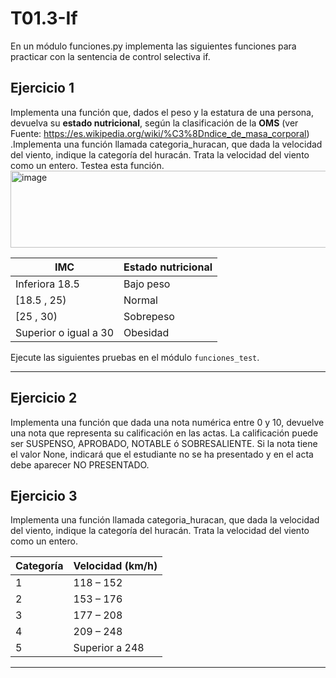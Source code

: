 # T01.3-If

En un módulo funciones.py implementa las siguientes funciones para practicar con la sentencia de control selectiva if. 

## Ejercicio 1
Implementa una función que, dados el peso y la estatura de una persona, devuelva su **estado nutricional**, según la clasificación de la **OMS** (ver  Fuente: https://es.wikipedia.org/wiki/%C3%8Dndice_de_masa_corporal)
.Implementa una función llamada categoria_huracan, que dada la velocidad del viento, indique la categoría del huracán. Trata la velocidad del viento como un entero. Testea esta función.
<img width="4485" height="123" alt="image" src="https://github.com/user-attachments/assets/cad40c55-6880-4bc5-8059-724f3a7332eb" />

| IMC                                | Estado nutricional |
| ---------------------------------- | ------------------ |
| Inferiora 18.5                     | Bajo peso          |
| [18.5 , 25)                        | Normal             |
| [25 , 30)                          | Sobrepeso          |
| Superior o igual a 30              | Obesidad           |

Ejecute las siguientes pruebas en el módulo `funciones_test`.

---

## Ejercicio 2

Implementa una función que dada una nota numérica entre 0 y 10, devuelve una nota que representa su calificación en las actas. La calificación puede ser SUSPENSO, APROBADO, NOTABLE ó SOBRESALIENTE. Si la nota tiene el valor None, indicará que el estudiante no se ha presentado y en el acta debe aparecer NO PRESENTADO.

## Ejercicio 3

Implementa una función llamada categoria_huracan, que dada la velocidad del viento, indique la categoría del huracán. Trata la velocidad del viento como un entero.

| Categoría | Velocidad (km/h)          |
| --------- | --------------------------|
| 1         | 118 – 152                 |
| 2         | 153 – 176                 |
| 3         | 177 – 208                 |
| 4         | 209 – 248                 |
| 5         | Superior a 248            |

---
